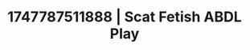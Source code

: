 ---
categories:
- Curvy goddess
- Mutual desire
- Kinky dreams
- Pegging play
- Intimate POV
image: /assets/images/1747787511888.jpg
layout: post
seo:
  description: Featured content with sensual ABDL Play, Scat Fetish. HD images available.
  keywords: ABDL Play, Scat Fetish
  og_image: /assets/images/1747787511888.jpg
  schema_type: VisualArtwork
tags:
- ABDL Play
- '#1747787511888'
- Scat Fetish
title: 1747787511888 | Scat Fetish ABDL Play
---